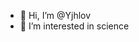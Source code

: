 - 👋 Hi, I’m @Yjhlov
- 👀 I’m interested in science 

<!---
Yjhlov/Yjhlov is a ✨ special ✨ repository because its `README.md` (this file) appears on your GitHub profile.
You can click the Preview link to take a look at your changes.
--->
